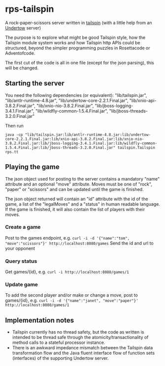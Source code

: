 # rps-tailspin
A rock-paper-scissors server written in [tailspin](https://github.com/tobega/tailspin-v0) (with a little help from an [Undertow](https://undertow.io) server)

The purpose is to explore what might be good Tailspin style, how the Tailspin module system works and how Tailspin http APIs could be structured, beyond the simpler programming puzzles in Rosettacode or Adventofcode.

The first cut of the code is all in one file (except for the json parsing), this will be changed.

## Starting the server
You need the following dependencies (or equivalent):
        "lib/tailspin.jar",
        "lib/antlr-runtime-4.8.jar",
        "lib/undertow-core-2.2.1.Final.jar",
        "lib/xnio-api-3.8.2.Final.jar",
        "lib/xnio-nio-3.8.2.Final.jar",
        "lib/jboss-logging-3.4.1.Final.jar",
        "lib/wildfly-common-1.5.4.Final.jar",
        "lib/jboss-threads-3.2.0.Final.jar"

Then run
```
java -cp "lib/tailspin.jar:lib/antlr-runtime-4.8.jar:lib/undertow-core-2.2.1.Final.jar:lib/xnio-api-3.8.2.Final.jar:lib/xnio-nio-3.8.2.Final.jar:lib/jboss-logging-3.4.1.Final.jar:lib/wildfly-common-1.5.4.Final.jar:lib/jboss-threads-3.2.0.Final.jar" tailspin.Tailspin rps.tt
```

## Playing the game
The json object used for posting to the server contains a mandatory "name" attribute and an optional "move" attribute. Moves must be one of "rock", "paper" or "scissors" and can be updated until the game is finished.

The json object returned will contain an "id" attribute with the id of the game, a list of the "legalMoves" and a "status" in human readable language. If the game is finished, it will also contain the list of players with their moves.

### Create a game
Post to the games endpoint, e.g. `curl -i -d '{"name":"tom", "move":"scissors"}' http://localhost:8080/games`
Send the id and url to your opponent

### Query status
Get games/{id}, e.g. `curl -i http://localhost:8080/games/1`

### Update game
To add the second player and/or make or change a move, post to games/{id}, e.g. `curl -i -d '{"name":"janet", "move":"paper"}' http://localhost:8080/games/1`

## Implementation notes
- Tailspin currently has no thread safety, but the code as written is intended to be thread safe through the atomicity/transactionality of method calls to a stateful processor instance.
- There is an awkward impedance mismatch between the Tailspin data transformation flow and the Java fluent interface flow of function sets (interfaces) of the supporting Undertow server.